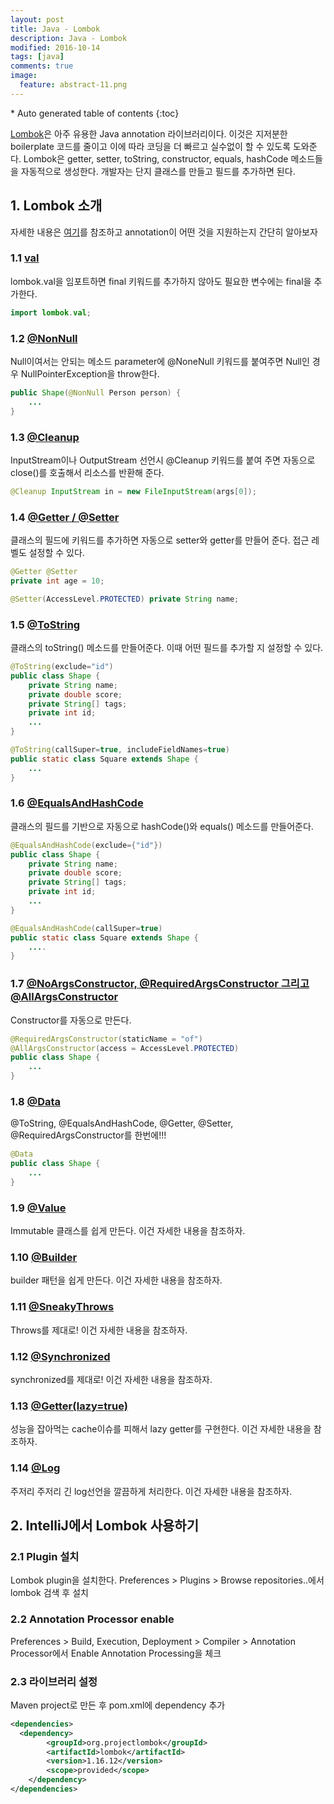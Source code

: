 ```yaml
---
layout: post
title: Java - Lombok
description: Java - Lombok
modified: 2016-10-14
tags: [java]
comments: true
image:
  feature: abstract-11.png
---
```


<section id="table-of-contents" class="toc">
<div id="drawer" markdown="1">
*  Auto generated table of contents
{:toc}
</div>
</section><!-- /#table-of-contents -->


[Lombok](http://projectlombok.org)은 아주 유용한 Java annotation 라이브러리이다. 
이것은 지저분한 boilerplate 코드를 줄이고 이에 따라 코딩을 더 빠르고 실수없이 할 수 있도록 도와준다. Lombok은 getter, setter, toString, constructor, equals, hashCode 메소드들을 자동적으로 생성한다. 개발자는 단지 클래스를 만들고 필드를 추가하면 된다. 

## 1. Lombok 소개 

자세한 내용은 [여기](https://projectlombok.org/features/index.html)를 참조하고 annotation이 어떤 것을 지원하는지 간단히 알아보자

### 1.1 [val](https://projectlombok.org/features/val.html)

lombok.val을 임포트하면 final 키워드를 추가하지 않아도 필요한 변수에는 final을 추가한다. 

```java
import lombok.val;
```

### 1.2 [@NonNull](https://projectlombok.org/features/NonNull.html)

Null이여서는 안되는 메소드 parameter에 @NoneNull 키워드를 붙여주면 Null인 경우 NullPointerException을 throw한다. 

```java
public Shape(@NonNull Person person) {
    ...
}    
```


### 1.3 [@Cleanup](https://projectlombok.org/features/Cleanup.html)

InputStream이나 OutputStream 선언시 @Cleanup 키워드를 붙여 주면 자동으로 close()를 호출해서 리소스를 반환해 준다. 

```java
@Cleanup InputStream in = new FileInputStream(args[0]);
```


### 1.4 [@Getter / @Setter](https://projectlombok.org/features/GetterSetter.html)

클래스의 필드에 키워드를 추가하면 자동으로 setter와 getter를 만들어 준다. 접근 레벨도 설정할 수 있다. 

```java
@Getter @Setter 
private int age = 10;

@Setter(AccessLevel.PROTECTED) private String name;
```


### 1.5 [@ToString](https://projectlombok.org/features/ToString.html)

클래스의 toString() 메소드를 만들어준다. 이때 어떤 필드를 추가할 지 설정할 수 있다. 

```java
@ToString(exclude="id") 
public class Shape { 
    private String name;
    private double score;
    private String[] tags;
    private int id;
    ...
}    

@ToString(callSuper=true, includeFieldNames=true) 
public static class Square extends Shape { 
    ...
}    
```

### 1.6 [@EqualsAndHashCode](https://projectlombok.org/features/EqualsAndHashCode.html)

클래스의 필드를 기반으로 자동으로 hashCode()와 equals() 메소드를 만들어준다. 

```java
@EqualsAndHashCode(exclude={"id"}) 
public class Shape { 
    private String name;
    private double score;
    private String[] tags;
    private int id;
    ...
}   

@EqualsAndHashCode(callSuper=true)
public static class Square extends Shape { 
    ....
}

```


### 1.7 [@NoArgsConstructor, @RequiredArgsConstructor 그리고 @AllArgsConstructor](https://projectlombok.org/features/Constructor.html)

Constructor를 자동으로 만든다. 

```java
@RequiredArgsConstructor(staticName = "of")
@AllArgsConstructor(access = AccessLevel.PROTECTED)
public class Shape { 
    ...
}   
```

### 1.8 [@Data](https://projectlombok.org/features/Data.html)
@ToString, @EqualsAndHashCode, @Getter, @Setter, @RequiredArgsConstructor를 한번에!!!

```java
@Data
public class Shape { 
    ...
}   
```

### 1.9 [@Value](https://projectlombok.org/features/Value.html)

Immutable 클래스를 쉽게 만든다. 이건 자세한 내용을 참조하자. 

### 1.10 [@Builder](https://projectlombok.org/features/Builder.html)

builder 패턴을 쉽게 만든다. 이건 자세한 내용을 참조하자. 

### 1.11 [@SneakyThrows](https://projectlombok.org/features/SneakyThrows.html)

Throws를 제대로! 이건 자세한 내용을 참조하자. 

### 1.12 [@Synchronized](https://projectlombok.org/features/Synchronized.html)

synchronized를 제대로! 이건 자세한 내용을 참조하자. 

### 1.13 [@Getter(lazy=true)](https://projectlombok.org/features/GetterLazy.html)

성능을 잡아먹는 cache이슈를 피해서 lazy getter를 구현한다. 이건 자세한 내용을 참조하자. 

### 1.14 [@Log](https://projectlombok.org/features/Log.html)

주저리 주저리 긴 log선언을 깔끔하게 처리한다.  이건 자세한 내용을 참조하자. 

## 2. IntelliJ에서 Lombok 사용하기 

### 2.1 Plugin 설치

Lombok plugin을 설치한다.
Preferences > Plugins > Browse repositories..에서 lombok 검색 후 설치 

### 2.2 Annotation Processor enable

Preferences > Build, Execution, Deployment > Compiler > Annotation Processor에서 Enable Annotation Processing을 체크 

### 2.3 라이브러리 설정 

Maven project로 만든 후 pom.xml에 dependency 추가 

```xml
<dependencies>	
  <dependency>
		<groupId>org.projectlombok</groupId>
		<artifactId>lombok</artifactId>
		<version>1.16.12</version>
		<scope>provided</scope>
	</dependency>
</dependencies>
```



